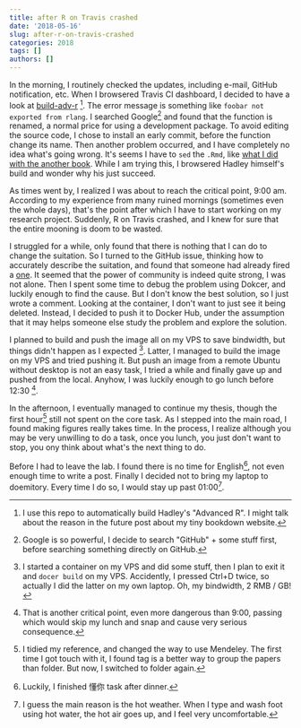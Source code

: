 ```yaml
---
title: after R on Travis crashed
date: '2018-05-16'
slug: after-r-on-travis-crashed
categories: 2018
tags: []
authors: []
---
```




In the morning, I routinely checked the updates, including e-mail, GitHub notification, etc. When I browsered Travis CI dashboard, I decided to have a look at [build-adv-r](https://github.com/dongzhuoer/build-adv-r) [^1]. The error message is something like `foobar not exported from rlang`. I searched Google[^2] and found that the function is renamed, a normal price for using a development package. To avoid editing the source code, I chose to install an early commit, before the function change its name. Then another problem occurred, and I have completely no idea what's going wrong. It's seems I have to `sed` the `.Rmd`, like [what I did with the another book](https://github.com/hadley/r4ds/issues/612#issuecomment-370239689). While I am trying this, I browsered Hadley himself's build and wonder why his just succeed.

[^1]: I use this repo to automatically build Hadley's "Advanced R". I might talk about the reason in the future post about my tiny bookdown website.
[^2]: Google is so powerful, I decide to search "GitHub" + some stuff first, before searching something directly on GitHub.

As times went by, I realized I was about to reach the critical point, 9:00 am. According to my experience from many ruined mornings (sometimes even the whole days), that's the point after which I have to start working on my research project. Suddenly, R on Travis crashed, and I knew for sure that the entire mooning is doom to be wasted.

I struggled for a while, only found that there is nothing that I can do to change the suitation. So I turned to the GitHub issue, thinking how to accurately describe the suitation, and found that someone had already fired a [one](https://github.com/travis-ci/travis-ci/issues/9625). It seemed that the power of community is indeed quite strong, I was not alone. Then I spent some time to debug the problem using Dokcer, and luckily enough to find the cause. But I don't know the best solution, so I just wrote a comment. Looking at the container, I don't want to just see it being deleted. Instead, I decided to push it to Docker Hub, under the assumption that it may helps someone else study the problem and explore the solution. 

I planned to build and push the image all on my VPS to save bindwidth, but things didn't happen as I expected [^3]. Latter, I managed to build the image on my VPS and tried pushing it. But push an image from a remote Ubuntu without desktop is not an easy task, I tried a while and finally gave up and pushed from the local. Anyhow, I was luckily enough to go lunch before 12:30 [^4]. 

[^3]: I started a container on my VPS and did some stuff, then I plan to exit it and `docer build` on my VPS. Accidently, I pressed Ctrl+D twice, so actually I did the latter on my own laptop. Oh, my bindwidth, 2 RMB / GB!
[^4]: That is another critical point, even more dangerous than 9:00, passing which would skip my lunch and snap and cause very serious consequence.

In the afternoon, I eventually managed to continue my thesis, though the first hour[^5] still not spent on the core task. As I stepped into the main road, I found making figures really takes time. In the process, I realize although you may be very unwilling to do a task, once you lunch, you just don't want to stop, you ony think about what's the next thing to do.

[^5]: I tidied my reference, and changed the way to use Mendeley. The first time I got touch with it, I found tag is a better way to group the papers than folder. But now, I switched to folder again.

Before I had to leave the lab. I found there is no time for English[^6], not even enough time to write a post. Finally I decided not to bring my laptop to doemitory. Every time I do so, I would stay up past 01:00[^7].

[^6]: Luckily, I finished 懂你 task after dinner.
[^7]: I guess the main reason is the hot weather. When I type and wash foot using hot water, the hot air goes up, and I feel very uncomfortable.
